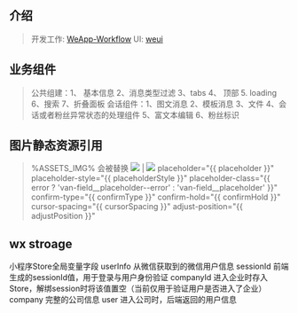 ## 介绍
> 开发工作: [WeApp-Workflow](https://github.com/Jeff2Ma/WeApp-Workflow)
> UI: [weui](https://github.com/Tencent/weui-wxss)

## 业务组件
> 公共组建：1、 基本信息 2、消息类型过滤  3、tabs  4、 顶部  5. loading 6、搜索  7、折叠面板
> 会话组件：1、图文消息 2、模板消息 3、文件 4、会话或者粉丝异常状态的处理组件 5、富文本编辑 6、粉丝标识

## 图片静态资源引用
> %ASSETS_IMG% 会被替换
> <image src="%ASSETS_IMG%/images/123.jpg" />
> 									|
> <image src="http:127.0.0.1:8000/images/123.jpg" />
			placeholder="{{ placeholder }}"
			placeholder-style="{{ placeholderStyle }}"
			placeholder-class="{{ error ? 'van-field__placeholder--error' : 'van-field__placeholder' }}"
			confirm-type="{{ confirmType }}"
			confirm-hold="{{ confirmHold }}"
			cursor-spacing="{{ cursorSpacing }}"
			adjust-position="{{ adjustPosition }}"


## wx stroage
小程序Store全局变量字段
userInfo    从微信获取到的微信用户信息
sessionId    前端生成的sessionId值，用于登录与用户身份验证
companyId  进入企业时存入Store，解绑session时将该值置空（当前仅用于验证用户是否进入了企业）
company   完整的公司信息
user     进入公司时，后端返回的用户信息